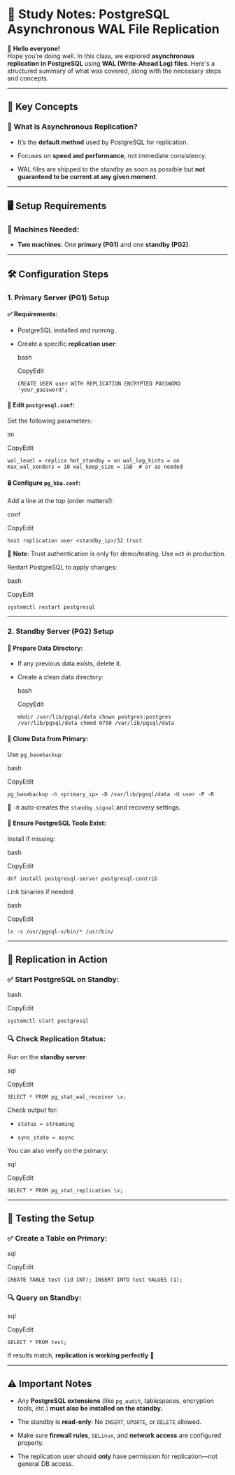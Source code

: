 # 📝 Study Notes: PostgreSQL Asynchronous WAL File Replication

👋 **Hello everyone!**  
Hope you’re doing well. In this class, we explored **asynchronous replication in PostgreSQL** using **WAL (Write-Ahead Log) files**. Here's a structured summary of what was covered, along with the necessary steps and concepts.

---

## 🧠 Key Concepts

### 🔄 What is Asynchronous Replication?

- It’s the **default method** used by PostgreSQL for replication.
    
- Focuses on **speed and performance**, not immediate consistency.
    
- WAL files are shipped to the standby as soon as possible but **not guaranteed to be current at any given moment**.
    

---

## 🖥️ Setup Requirements

### 🔧 Machines Needed:

- **Two machines**: One **primary (PG1)** and one **standby (PG2)**.
    

---

## 🛠️ Configuration Steps

### 1. **Primary Server (PG1) Setup**

#### ✅ Requirements:

- PostgreSQL installed and running.
    
- Create a specific **replication user**:
    
    bash
    
    CopyEdit
    
    `CREATE USER user WITH REPLICATION ENCRYPTED PASSWORD 'your_password';`
    

#### 🔧 Edit `postgresql.conf`:

Set the following parameters:

ini

CopyEdit

`wal_level = replica hot_standby = on wal_log_hints = on max_wal_senders = 10 wal_keep_size = 1GB  # or as needed`

#### 🔒 Configure `pg_hba.conf`:

Add a line at the top (order matters!):

conf

CopyEdit

`host replication user <standby_ip>/32 trust`

📝 **Note**: Trust authentication is only for demo/testing. Use `md5` in production.

Restart PostgreSQL to apply changes:

bash

CopyEdit

`systemctl restart postgresql`

---

### 2. **Standby Server (PG2) Setup**

#### 📁 Prepare Data Directory:

- If any previous data exists, delete it.
    
- Create a clean data directory:
    
    bash
    
    CopyEdit
    
    `mkdir /var/lib/pgsql/data chown postgres:postgres /var/lib/pgsql/data chmod 0750 /var/lib/pgsql/data`
    

#### 🧩 Clone Data from Primary:

Use `pg_basebackup`:

bash

CopyEdit

`pg_basebackup -h <primary_ip> -D /var/lib/pgsql/data -U user -P -R`

📌 `-R` auto-creates the `standby.signal` and recovery settings.

#### 🧰 Ensure PostgreSQL Tools Exist:

Install if missing:

bash

CopyEdit

`dnf install postgresql-server postgresql-contrib`

Link binaries if needed:

bash

CopyEdit

`ln -s /usr/pgsql-x/bin/* /usr/bin/`

---

## 🔄 Replication in Action

### ✅ Start PostgreSQL on Standby:

bash

CopyEdit

`systemctl start postgresql`

### 🔍 Check Replication Status:

Run on the **standby server**:

sql

CopyEdit

`SELECT * FROM pg_stat_wal_receiver \x;`

Check output for:

- `status = streaming`
    
- `sync_state = async`
    

You can also verify on the primary:

sql

CopyEdit

`SELECT * FROM pg_stat_replication \x;`

---

## 🧪 Testing the Setup

### ✅ Create a Table on Primary:

sql

CopyEdit

`CREATE TABLE test (id INT); INSERT INTO test VALUES (1);`

### 🔍 Query on Standby:

sql

CopyEdit

`SELECT * FROM test;`

If results match, **replication is working perfectly** 🎉

---

## ⚠️ Important Notes

- Any **PostgreSQL extensions** (like `pg_audit`, tablespaces, encryption tools, etc.) **must also be installed on the standby.**
    
- The standby is **read-only**: No `INSERT`, `UPDATE`, or `DELETE` allowed.
    
- Make sure **firewall rules**, `SELinux`, and **network access** are configured properly.
    
- The replication user should **only** have permission for replication—not general DB access.